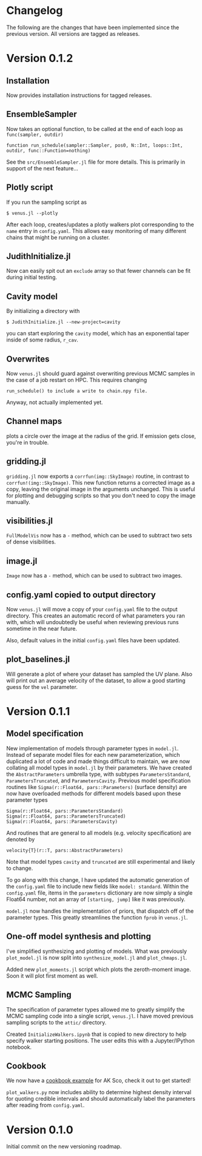 # Changelog

The following are the changes that have been implemented since the previous version. All versions are tagged as releases.

# Version 0.1.2

## Installation

Now provides installation instructions for tagged releases.

## EnsembleSampler

Now takes an optional function, to be called at the end of each loop as `func(sampler, outdir)`

    function run_schedule(sampler::Sampler, pos0, N::Int, loops::Int, outdir, func::Function=nothing)

See the `src/EnsembleSampler.jl` file for more details. This is primarily in support of the next feature...

## Plotly script

If you run the sampling script as

    $ venus.jl --plotly

After each loop, creates/updates a plotly walkers plot corresponding to the `name` entry in `config.yaml`. This allows easy monitoring of many different chains that might be running on a cluster.

## JudithInitialize.jl

Now can easily spit out an `exclude` array so that fewer channels can be fit during initial testing.

## Cavity model

By initializing a directory with

    $ JudithInitialize.jl --new-project=cavity

you can start exploring the `cavity` model, which has an exponential taper inside of some radius, `r_cav`.

## Overwrites

Now `venus.jl` should guard against overwriting previous MCMC samples in the case of a job restart on HPC. This requires changing

    run_schedule() to include a write to chain.npy file.

Anyway, not actually implemented yet.

## Channel maps

plots a circle over the image at the radius of the grid. If emission gets close, you're in trouble.

## gridding.jl

`gridding.jl` now exports a `corrfun(img::SkyImage)` routine, in contrast to `corrfun!(img::SkyImage)`. This new function returns a corrected image as a copy, leaving the original image in the arguments unchanged. This is useful for plotting and debugging scripts so that you don't need to copy the image manually.

## visibilities.jl

`FullModelVis` now has a `-` method, which can be used to subtract two sets of dense visibilities.

## image.jl

`Image` now has a `-` method, which can be used to subtract two images.

## config.yaml copied to output directory

Now `venus.jl` will move a copy of your `config.yaml` file to the output directory. This creates an automatic record of what parameters you ran with, which will undoubtedly be useful when reviewing previous runs sometime in the near future.

Also, default values in the initial `config.yaml` files have been updated.

## plot_baselines.jl

Will generate a plot of where your dataset has sampled the UV plane. Also will print out an average velocity of the dataset, to allow a good starting guess for the `vel` parameter.

# Version 0.1.1

## Model specification

New implementation of models through parameter types in `model.jl`. Instead of separate model files for each new parameterization, which duplicated a lot of code and made things difficult to maintain, we are now collating all model types in `model.jl` by their parameters. We have created the `AbstractParameters` umbrella type, with subtypes `ParametersStandard`, `ParametersTruncated`, and `ParametersCavity`. Previous model specification routines like `Sigma(r::Float64, pars::Parameters)` (surface density) are now have overloaded methods for different models based upon these parameter types

    Sigma(r::Float64, pars::ParametersStandard)
    Sigma(r::Float64, pars::ParametersTruncated)
    Sigma(r::Float64, pars::ParametersCavity)

And routines that are general to all models (e.g. velocity specification) are denoted by

    velocity{T}(r::T, pars::AbstractParameters)

Note that model types `cavity` and `truncated` are still experimental and likely to change.

To go along with this change, I have updated the automatic generation of the `config.yaml` file to include new fields like `model: standard`. Within the `config.yaml` file, items in the `parameters` dictionary are now simply a single Float64 number, not an array of `[starting, jump]` like it was previously.

`model.jl` now handles the implementation of priors, that dispatch off of the parameter types. This greatly streamlines the function `fprob` in `venus.jl`.


## One-off model synthesis and plotting

I've simplified synthesizing and plotting of models. What was previously `plot_model.jl` is now split into `synthesize_model.jl` and `plot_chmaps.jl`.

Added new `plot_moments.jl` script which plots the zeroth-moment image. Soon it will plot first moment as well.

## MCMC Sampling

The specification of parameter types allowed me to greatly simplify the MCMC sampling code into a single script, `venus.jl`. I have moved previous sampling scripts to the `attic/` directory.

Created `InitializeWalkers.ipynb` that is copied to new directory to help specify walker starting positions. The user edits this with a Jupyter/IPython notebook.

## Cookbook

We now have a [cookbook example](docs/cookbook.md) for AK Sco, check it out to get started!

`plot_walkers.py` now includes ability to determine highest density interval for quoting credible intervals and should automatically label the parameters after reading from `config.yaml`.

# Version 0.1.0

Initial commit on the new versioning roadmap.
